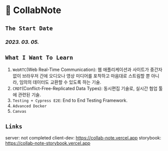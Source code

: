 # 📝 CollabNote

## `The Start Date`

### _2023. 03. 05._

## `What I Want To Learn`

1. `WebRTC`(Web Real-Time Communication): 웹 애플리케이션과 사이트가 중간자 없이 브라우저 간에 오디오나 영상 미디어를 포착하고 마음대로 스트림할 뿐 아니라, 임의의 데이터도 교환할 수 있도록 하는 기술.
2. `CRDT`(Conflict-Free-Replicated Data Types): 동시편집 기술로, 실시간 협업 툴에 관련된 기술.
3. `Testing + Cypress E2E`: End to End Testing Framework.
4. `Advanced Docker`
5. `Canvas`

## `Links`

server: not completed
client-dev: <https://collab-note.vercel.app>
storybook: <https://collab-note-storybook.vercel.app>
